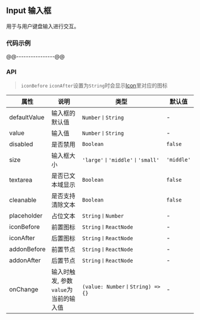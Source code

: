 ## Input 输入框
用于与用户键盘输入进行交互。
### 代码示例
@@----------------@@
### API
> ```iconBefore``` ```iconAfter```设置为```String```时会显示[Icon](/#/icon)里对应的图标

属性 | 说明 | 类型 | 默认值
-----|------| ---- | ---
defaultValue | 输入框的默认值 | ```Number丨String``` | -
value | 输入值 | ```Number丨String``` | -
disabled | 是否禁用 | ```Boolean``` | ```false```
size | 输入框大小 | ```'large'丨'middle'丨'small'```| ```'middle'```
textarea | 是否已文本域显示 | ```Boolean``` | ```false```
cleanable | 是否支持清除文本 | ```Boolean``` | ```false```
placeholder | 占位文本 | ```String丨Number``` | -
iconBefore | 前置图标 | ```String丨ReactNode``` | -
iconAfter | 后置图标 | ```String丨ReactNode``` | -
addonBefore | 前置节点 | ```String丨ReactNode``` | -
addonAfter | 后置节点 | ```String丨ReactNode``` | -
onChange | 输入时触发, 参数```value```为当前的输入值 | ```(value: Number丨String) => {}``` | -
